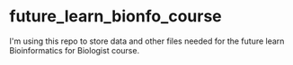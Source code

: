 # future_learn_bionfo_course
I'm using this repo to store data and other files needed for the future learn Bioinformatics for Biologist course.
